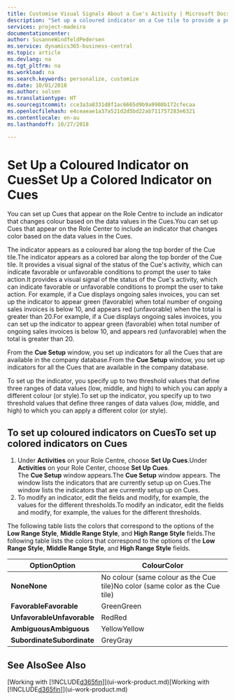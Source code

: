 ```yaml
---
title: Customise Visual Signals About a Cue's Activity | Microsoft Docs
description: "Set up a coloured indicator on a Cue tile to provide a personalised visual signal of the Cue’s activity."
services: project-madeira
documentationcenter: 
author: SusanneWindfeldPedersen
ms.service: dynamics365-business-central
ms.topic: article
ms.devlang: na
ms.tgt_pltfrm: na
ms.workload: na
ms.search.keywords: personalize, customize
ms.date: 10/01/2018
ms.author: solsen
ms.translationtype: HT
ms.sourcegitcommit: cce3a3a8331d8f1ac6665d9b9a9908b172cfecaa
ms.openlocfilehash: e4ceaeae1a37a521d2d5bd22ab711757283e6321
ms.contentlocale: en-au
ms.lasthandoff: 10/27/2018

---
```

# <a name="set-up-a-colored-indicator-on-cues"></a><span data-ttu-id="28da5-103">Set Up a Coloured Indicator on Cues</span><span class="sxs-lookup"><span data-stu-id="28da5-103">Set Up a Colored Indicator on Cues</span></span>
<span data-ttu-id="28da5-104">You can set up Cues that appear on the Role Centre to include an indicator that changes colour based on the data values in the Cues.</span><span class="sxs-lookup"><span data-stu-id="28da5-104">You can set up Cues that appear on the Role Center to include an indicator that changes color based on the data values in the Cues.</span></span>

<span data-ttu-id="28da5-105">The indicator appears as a coloured bar along the top border of the Cue tile.</span><span class="sxs-lookup"><span data-stu-id="28da5-105">The indicator appears as a colored bar along the top border of the Cue tile.</span></span> <span data-ttu-id="28da5-106">It provides a visual signal of the status of the Cue's activity, which can indicate favorable or unfavorable conditions to prompt the user to take action.</span><span class="sxs-lookup"><span data-stu-id="28da5-106">It provides a visual signal of the status of the Cue's activity, which can indicate favorable or unfavorable conditions to prompt the user to take action.</span></span> <span data-ttu-id="28da5-107">For example, if a Cue displays ongoing sales invoices, you can set up the indicator to appear green (favorable) when total number of ongoing sales invoices is below 10, and appears red (unfavorable) when the total is greater than 20.</span><span class="sxs-lookup"><span data-stu-id="28da5-107">For example, if a Cue displays ongoing sales invoices, you can set up the indicator to appear green (favorable) when total number of ongoing sales invoices is below 10, and appears red (unfavorable) when the total is greater than 20.</span></span>

<span data-ttu-id="28da5-108">From the **Cue Setup** window, you set up indicators for all the Cues that are available in the company database.</span><span class="sxs-lookup"><span data-stu-id="28da5-108">From the **Cue Setup** window, you set up indicators for all the Cues that are available in the company database.</span></span>

<span data-ttu-id="28da5-109">To set up the indicator, you specify up to two threshold values that define three ranges of data values (low, middle, and high) to which you can apply a different colour (or style).</span><span class="sxs-lookup"><span data-stu-id="28da5-109">To set up the indicator, you specify up to two threshold values that define three ranges of data values (low, middle, and high) to which you can apply a different color (or style).</span></span>

## <a name="to-set-up-colored-indicators-on-cues"></a><span data-ttu-id="28da5-110">To set up coloured indicators on Cues</span><span class="sxs-lookup"><span data-stu-id="28da5-110">To set up colored indicators on Cues</span></span>
1. <span data-ttu-id="28da5-111">Under **Activities** on your Role Centre, choose **Set Up Cues**.</span><span class="sxs-lookup"><span data-stu-id="28da5-111">Under **Activities** on your Role Center, choose **Set Up Cues**.</span></span>  
   <span data-ttu-id="28da5-112">The **Cue Setup** window appears.</span><span class="sxs-lookup"><span data-stu-id="28da5-112">The **Cue Setup** window appears.</span></span> <span data-ttu-id="28da5-113">The window lists the indicators that are currently setup up on Cues.</span><span class="sxs-lookup"><span data-stu-id="28da5-113">The window lists the indicators that are currently setup up on Cues.</span></span>
2. <span data-ttu-id="28da5-114">To modify an indicator, edit the fields and modify, for example, the values for the different thresholds.</span><span class="sxs-lookup"><span data-stu-id="28da5-114">To modify an indicator, edit the fields and modify, for example, the values for the different thresholds.</span></span>  

<span data-ttu-id="28da5-115">The following table lists the colors that correspond to the options of the **Low Range Style**, **Middle Range Style**, and **High Range Style** fields.</span><span class="sxs-lookup"><span data-stu-id="28da5-115">The following table lists the colors that correspond to the options of the **Low Range Style**, **Middle Range Style**, and **High Range Style** fields.</span></span>

| <span data-ttu-id="28da5-116">Option</span><span class="sxs-lookup"><span data-stu-id="28da5-116">Option</span></span> | <span data-ttu-id="28da5-117">Colour</span><span class="sxs-lookup"><span data-stu-id="28da5-117">Color</span></span> |
| --- | --- |
| <span data-ttu-id="28da5-118">**None**</span><span class="sxs-lookup"><span data-stu-id="28da5-118">**None**</span></span> |<span data-ttu-id="28da5-119">No colour (same colour as the Cue tile)</span><span class="sxs-lookup"><span data-stu-id="28da5-119">No color (same color as the Cue tile)</span></span>|
| <span data-ttu-id="28da5-120">**Favorable**</span><span class="sxs-lookup"><span data-stu-id="28da5-120">**Favorable**</span></span> |<span data-ttu-id="28da5-121">Green</span><span class="sxs-lookup"><span data-stu-id="28da5-121">Green</span></span> |
| <span data-ttu-id="28da5-122">**Unfavorable**</span><span class="sxs-lookup"><span data-stu-id="28da5-122">**Unfavorable**</span></span> |<span data-ttu-id="28da5-123">Red</span><span class="sxs-lookup"><span data-stu-id="28da5-123">Red</span></span> |
| <span data-ttu-id="28da5-124">**Ambiguous**</span><span class="sxs-lookup"><span data-stu-id="28da5-124">**Ambiguous**</span></span> |<span data-ttu-id="28da5-125">Yellow</span><span class="sxs-lookup"><span data-stu-id="28da5-125">Yellow</span></span> |
| <span data-ttu-id="28da5-126">**Subordinate**</span><span class="sxs-lookup"><span data-stu-id="28da5-126">**Subordinate**</span></span> |<span data-ttu-id="28da5-127">Grey</span><span class="sxs-lookup"><span data-stu-id="28da5-127">Gray</span></span> |

## <a name="see-also"></a><span data-ttu-id="28da5-128">See Also</span><span class="sxs-lookup"><span data-stu-id="28da5-128">See Also</span></span>
<span data-ttu-id="28da5-129">[Working with [!INCLUDE[d365fin](includes/d365fin_md.md)]](ui-work-product.md)</span><span class="sxs-lookup"><span data-stu-id="28da5-129">[Working with [!INCLUDE[d365fin](includes/d365fin_md.md)]](ui-work-product.md)</span></span>

